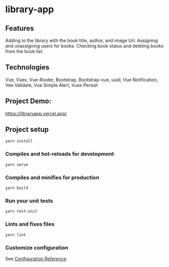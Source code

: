 # library-app
## Features
Adding to the library with the book title, author, and image Url. Assigning and unassigning users for books.
Checking book status and deleting books from the book list.
## Technologies
Vue, Vuex, Vue-Router, Bootstrap, Bootstrap-vue, uuid, Vue Notification, Vee Validate, Vue Simple Alert, Vuex Persist

## Project Demo:
https://libraryapp.vercel.app/

## Project setup
```
yarn install
```

### Compiles and hot-reloads for development
```
yarn serve
```

### Compiles and minifies for production
```
yarn build
```

### Run your unit tests
```
yarn test:unit
```

### Lints and fixes files
```
yarn lint
```

### Customize configuration
See [Configuration Reference](https://cli.vuejs.org/config/).


